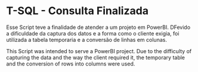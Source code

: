 # T-SQL - Consulta Finalizada
Esse Script teve a finalidade de atender a um projeto em PowerBI.
DFevido a dificuldade da captura dos datos e a forma como o cliente exigia, foi utilizada a tabela temporaria e a conversão de linhas em colunas.

This Script was intended to serve a PowerBI project.
Due to the difficulty of capturing the data and the way the client required it, the temporary table and the conversion of rows into columns were used.
